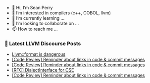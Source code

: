 - 👋 Hi, I’m Sean Perry
- 👀 I’m interested in compilers (c++, COBOL, llvm)
- 🌱 I’m currently learning ...
- 💞️ I’m looking to collaborate on ...
- 📫 How to reach me ...

<!---
s66perry/s66perry is a ✨ special ✨ repository because its `README.md` (this file) appears on your GitHub profile.
You can click the Preview link to take a look at your changes.
--->
### 📕 Latest LLVM Discourse Posts

<!-- DISCOURSE-LLVM:START -->
- [Llvm::format is dangerous](https://discourse.llvm.org/t/llvm-format-is-dangerous/71994#post_12)
- [[Code Review] Reminder about links in code &amp; commit messages](https://discourse.llvm.org/t/code-review-reminder-about-links-in-code-commit-messages/71847?page=4#post_64)
- [[Code Review] Reminder about links in code &amp; commit messages](https://discourse.llvm.org/t/code-review-reminder-about-links-in-code-commit-messages/71847?page=4#post_63)
- [[RFC] DialectInterface for CSE](https://discourse.llvm.org/t/rfc-dialectinterface-for-cse/71831#post_11)
- [[Code Review] Reminder about links in code &amp; commit messages](https://discourse.llvm.org/t/code-review-reminder-about-links-in-code-commit-messages/71847?page=4#post_62)
<!-- DISCOURSE-LLVM:END -->
